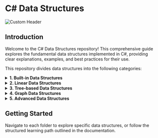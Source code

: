 # C# Data Structures

![Custom Header](./customstyle.svg)

## Introduction

Welcome to the C# Data Structures repository! This comprehensive guide explores the fundamental data structures implemented in C#, providing clear explanations, examples, and best practices for their use.

This repository divides data structures into the following categories:

<details>
<summary><strong>1. Built-in Data Structures</strong></summary>

<details>
<summary><strong>1.1 Array-Based Collections</strong></summary>

<details>
<summary><strong>Arrays (Single and Multi-dimensional)</strong></summary>

#### Single-dimensional Arrays
- A contiguous block of memory storing elements of the same type
- Zero-based indexing (accessing elements via `array[index]`)
- Fixed size once initialized, cannot grow or shrink dynamically
- Declaration: `type[] arrayName = new type[size];`
- Time complexity: O(1) for random access, O(n) for insertion/deletion
- Common operations: indexing, iterating, sorting, searching, filtering
- Example:
  ```csharp
  int[] numbers = new int[5]; // Creates array of 5 integers
  numbers[0] = 10;            // Assigns value to first element
  int value = numbers[0];     // Retrieves first element
  ```

#### Multi-dimensional Arrays
<details>
<summary><strong>Rectangular Arrays</strong></summary>

- Each row has the same number of columns
- Declaration: `type[,] arrayName = new type[rows, columns];`
- Accessed via `array[row, column]`
- Memory-efficient for matrix operations
- Example:
  ```csharp
  int[,] matrix = new int[3, 4]; // 3 rows, 4 columns
  matrix[0, 0] = 1;              // First element
  int value = matrix[2, 3];      // Last element
  ```
</details>

<details>
<summary><strong>Jagged Arrays</strong></summary>

- Arrays of arrays, where each inner array can have different lengths
- More flexible than rectangular arrays
- Declaration: `type[][] arrayName = new type[outerSize][];`
- Each inner array must be initialized separately
- Accessed via `array[outerIndex][innerIndex]`
- Example:
  ```csharp
  int[][] jaggedArray = new int[3][];
  jaggedArray[0] = new int[4];   // First row has 4 columns
  jaggedArray[1] = new int[2];   // Second row has 2 columns
  jaggedArray[2] = new int[5];   // Third row has 5 columns
  jaggedArray[0][0] = 1;         // Assigns value to first element
  ```
</details>

#### Performance Considerations
- Arrays provide the fastest access time among collections
- Memory is allocated contiguously, which improves cache locality
- Fixed size can lead to inefficiency when the number of elements is unknown
- For operations requiring frequent resizing, consider using `List<T>`
- Row-major ordering in C# (elements in the same row are stored contiguously)
</details>

<details>
<summary><strong>Lists</strong></summary>

#### List&lt;T&gt;
- Dynamic array implementation that can resize itself as needed
- Provides methods to search, sort, and manipulate lists
- Time complexity: O(1) for access, O(n) for insertion/deletion, O(n) for resizing
- Example:
  ```csharp
  List<string> names = new List<string>();
  names.Add("Alice");            // Adds element to the end
  names.Insert(0, "Bob");        // Inserts at specific position
  string first = names[0];       // Access by index
  names.Remove("Alice");         // Removes specific element
  ```

#### ArrayList (Legacy)
- Non-generic collection that can store objects of any type
- Less type-safe and requires boxing/unboxing for value types
- Replaced by List&lt;T&gt; in modern C# code
- Example:
  ```csharp
  ArrayList list = new ArrayList();
  list.Add(10);                  // Adds an int (boxed)
  list.Add("Hello");             // Adds a string
  int num = (int)list[0];        // Requires explicit cast
  ```

#### ReadOnlyCollection&lt;T&gt;
- Provides a read-only wrapper around a collection
- Prevents modification of the collection through this wrapper
- Useful for returning collections from methods/properties that shouldn't be modified
- Example:
  ```csharp
  List<int> numbers = new List<int> { 1, 2, 3 };
  ReadOnlyCollection<int> readOnly = new ReadOnlyCollection<int>(numbers);
  // readOnly[0] = 10;           // This would cause a compile error
  // Changes to the original list are still visible through the wrapper
  numbers.Add(4);                // readOnly will now contain 4 as well
  ```
</details>
</details>

<details>
<summary><strong>1.2 Key-Value Collections</strong></summary>

<details>
<summary><strong>Dictionaries</strong></summary>

#### Dictionary&lt;TKey, TValue&gt;
- Collection of key-value pairs with O(1) average lookup time
- Uses hash table implementation
- Keys must be unique and cannot be null
- Example:
  ```csharp
  Dictionary<string, int> scores = new Dictionary<string, int>();
  scores["Alice"] = 95;          // Add or update a key-value pair
  int aliceScore = scores["Alice"]; // Retrieve value by key
  bool exists = scores.ContainsKey("Bob"); // Check if key exists
  ```

#### SortedDictionary&lt;TKey, TValue&gt;
- Dictionary that keeps keys in sorted order
- Uses a balanced binary tree (red-black tree)
- Slightly slower than Dictionary for access (O(log n))
- Example:
  ```csharp
  SortedDictionary<string, int> sorted = new SortedDictionary<string, int>();
  sorted["Charlie"] = 80;
  sorted["Alice"] = 95;
  sorted["Bob"] = 85;
  // Keys will be enumerated in order: Alice, Bob, Charlie
  ```

#### ConcurrentDictionary&lt;TKey, TValue&gt;
- Thread-safe version of Dictionary
- Supports concurrent updates from multiple threads
- Higher overhead than Dictionary
- Example:
  ```csharp
  ConcurrentDictionary<string, int> concurrent = new ConcurrentDictionary<string, int>();
  concurrent.TryAdd("Alice", 95);
  concurrent.AddOrUpdate("Bob", 85, (key, oldValue) => oldValue + 10);
  ```
</details>

<details>
<summary><strong>HashSets</strong></summary>

#### HashSet&lt;T&gt;
- Collection of unique elements with no specific order
- Fast lookup, addition, and removal (O(1) average)
- Useful for eliminating duplicates and set operations
- Example:
  ```csharp
  HashSet<int> numbers = new HashSet<int> { 1, 2, 3 };
  numbers.Add(2);                // No effect (duplicate)
  numbers.Add(4);                // Adds new element
  bool contains = numbers.Contains(3); // Fast lookup
  // Set operations
  HashSet<int> other = new HashSet<int> { 3, 4, 5 };
  numbers.UnionWith(other);      // Union
  numbers.IntersectWith(other);  // Intersection
  ```

#### SortedSet&lt;T&gt;
- Set that maintains elements in sorted order
- O(log n) for most operations
- Based on red-black tree
- Example:
  ```csharp
  SortedSet<string> names = new SortedSet<string> { "Charlie", "Alice", "Bob" };
  names.Add("David");
  // Elements are enumerated in order: Alice, Bob, Charlie, David
  string first = names.Min;      // Gets the smallest element
  string last = names.Max;       // Gets the largest element
  ```
</details>
</details>

<details>
<summary><strong>1.3 FIFO/LIFO Collections</strong></summary>

<details>
<summary><strong>Queues</strong></summary>

#### Queue&lt;T&gt;
- First-in, first-out (FIFO) collection
- Elements are added to the end and removed from the beginning
- Common operations: Enqueue, Dequeue, Peek
- Example:
  ```csharp
  Queue<string> queue = new Queue<string>();
  queue.Enqueue("First");        // Add to the end
  queue.Enqueue("Second");
  string first = queue.Peek();   // View first item without removing
  string removed = queue.Dequeue(); // Remove and return first item
  ```

#### ConcurrentQueue&lt;T&gt;
- Thread-safe queue implementation
- Safe for multiple threads to enqueue and dequeue simultaneously
- Example:
  ```csharp
  ConcurrentQueue<int> concurrentQueue = new ConcurrentQueue<int>();
  concurrentQueue.Enqueue(1);
  concurrentQueue.Enqueue(2);
  bool success = concurrentQueue.TryDequeue(out int result);
  ```

#### PriorityQueue&lt;TElement, TPriority&gt;
- Queue where elements are dequeued according to priority rather than insertion order
- Added in .NET 6
- Example:
  ```csharp
  PriorityQueue<string, int> priorityQueue = new PriorityQueue<string, int>();
  priorityQueue.Enqueue("High", 1);    // Lower number = higher priority
  priorityQueue.Enqueue("Low", 3);
  priorityQueue.Enqueue("Medium", 2);
  string highest = priorityQueue.Dequeue(); // Returns "High"
  ```
</details>

<details>
<summary><strong>Stacks</strong></summary>

#### Stack&lt;T&gt;
- Last-in, first-out (LIFO) collection
- Elements are added and removed from the same end
- Common operations: Push, Pop, Peek
- Example:
  ```csharp
  Stack<int> stack = new Stack<int>();
  stack.Push(1);                 // Add to top
  stack.Push(2);
  int top = stack.Peek();        // View top item without removing
  int popped = stack.Pop();      // Remove and return top item
  ```

#### ConcurrentStack&lt;T&gt;
- Thread-safe stack implementation
- Safe for multiple threads to push and pop simultaneously
- Example:
  ```csharp
  ConcurrentStack<int> concurrentStack = new ConcurrentStack<int>();
  concurrentStack.Push(1);
  concurrentStack.Push(2);
  bool success = concurrentStack.TryPop(out int result);
  ```
</details>
</details>
</details>

<details>
<summary><strong>2. Linear Data Structures</strong></summary>

<details>
<summary><strong>2.1 Linked Lists</strong></summary>

<details>
<summary><strong>Singly Linked Lists</strong></summary>

#### Implementation
- Each node contains data and a reference to the next node
- Head points to the first node, last node points to null
- Efficient insertions and deletions at the beginning
- Example node class:
  ```csharp
  public class Node<T> {
      public T Data { get; set; }
      public Node<T> Next { get; set; }
      
      public Node(T data) {
          Data = data;
          Next = null;
      }
  }
  ```

#### Operations
- Insertion: O(1) at head, O(n) elsewhere
- Deletion: O(1) at head, O(n) elsewhere
- Access: O(n) for random access
- Search: O(n) in worst case
</details>

<details>
<summary><strong>Doubly Linked Lists</strong></summary>

#### LinkedList&lt;T&gt;
- Built-in C# implementation of doubly linked list
- Each node has references to both previous and next nodes
- Provides efficient insertion/deletion at any position
- Example:
  ```csharp
  LinkedList<string> list = new LinkedList<string>();
  list.AddLast("End");
  LinkedListNode<string> firstNode = list.AddFirst("Start");
  list.AddAfter(firstNode, "Middle");
  list.Remove("End");
  ```

#### Custom Implementation
- Example doubly linked list node:
  ```csharp
  public class DoublyNode<T> {
      public T Data { get; set; }
      public DoublyNode<T> Next { get; set; }
      public DoublyNode<T> Previous { get; set; }
      
      public DoublyNode(T data) {
          Data = data;
          Next = null;
          Previous = null;
      }
  }
  ```
- Advantages over singly linked: Bidirectional traversal, O(1) deletion given the node
</details>

<details>
<summary><strong>Circular Linked Lists</strong></summary>

#### Singly Circular
- Last node points back to the first node
- Efficient cycling through elements
- No null references
- Useful for round-robin scheduling

#### Doubly Circular
- Combination of doubly linked and circular
- Last node's next points to first, first node's previous points to last
- Allows traversal in either direction with no beginning or end
</details>
</details>

<details>
<summary><strong>2.2 Advanced Linear Structures</strong></summary>

<details>
<summary><strong>Skip Lists</strong></summary>

#### Probabilistic Data Structure
- Multi-level linked list with probabilistic balancing
- Average case: O(log n) for search, insert, delete
- Alternative to balanced trees with simpler implementation

#### Implementation
- Elements appear in multiple levels
- Higher levels act as express lanes
- Probability-based promotion to higher levels
</details>

<details>
<summary><strong>Sparse Arrays</strong></summary>

- Efficiently stores arrays with many default values
- Only allocates memory for non-default elements
- Uses hash map or linked lists internally
- Common in scientific and mathematical applications
</details>

<details>
<summary><strong>XOR Linked Lists</strong></summary>

- Memory-efficient linked list implementation
- Each node stores XOR of addresses of previous and next nodes
- Allows traversal in both directions with single pointer field
- Saves memory compared to doubly linked lists
</details>
</details>
</details>

<details>
<summary><strong>3. Tree-based Data Structures</strong></summary>

<details>
<summary><strong>3.1 Binary Trees</strong></summary>

<details>
<summary><strong>Basic Binary Trees</strong></summary>

- Each node has at most two children (left and right)
- Simple recursive structure
- Foundation for more complex tree structures
- Example node:
  ```csharp
  public class TreeNode<T> {
      public T Data { get; set; }
      public TreeNode<T> Left { get; set; }
      public TreeNode<T> Right { get; set; }
      
      public TreeNode(T data) {
          Data = data;
          Left = null;
          Right = null;
      }
  }
  ```
</details>

<details>
<summary><strong>Binary Search Trees</strong></summary>

#### Implementation
- Ordered binary tree where:
  - Left child < Parent
  - Right child > Parent
- Allows efficient searching, insertion, and deletion
- Average case: O(log n) for all operations
- Worst case: O(n) if tree becomes unbalanced

#### Traversal Methods
- **In-order**: Left, Root, Right
  - Visits nodes in ascending order
  - Example: `TraverseInOrder(root.Left); Visit(root); TraverseInOrder(root.Right);`
- **Pre-order**: Root, Left, Right
  - Useful for creating a copy of the tree
  - Example: `Visit(root); TraversePreOrder(root.Left); TraversePreOrder(root.Right);`
- **Post-order**: Left, Right, Root
  - Useful for deleting a tree or evaluating expressions
  - Example: `TraversePostOrder(root.Left); TraversePostOrder(root.Right); Visit(root);`
</details>

<details>
<summary><strong>Balanced Trees</strong></summary>

#### AVL Trees
- Self-balancing binary search tree
- Height difference between left and right subtrees ≤ 1
- Uses rotation operations to maintain balance
- Guarantees O(log n) operations
- Higher overhead than red-black trees for insertions/deletions

#### Red-Black Trees
- Self-balancing binary search tree
- Each node is either red or black
- Balance rules:
  - Root is black
  - No red node has a red child
  - Every path from root to leaf has same number of black nodes
- Less rigidly balanced than AVL, fewer rotations
- Used in many C# collections (e.g., SortedDictionary)
</details>
</details>

<details>
<summary><strong>3.2 Multi-way Trees</strong></summary>

<details>
<summary><strong>B-Trees</strong></summary>

- Self-balancing tree with multiple keys per node
- Designed for efficient disk access (block storage)
- All leaf nodes at same level
- Used in databases and file systems
</details>

<details>
<summary><strong>B+ Trees</strong></summary>

- Variant of B-tree where:
  - Only leaf nodes store data
  - Leaf nodes are linked for sequential access
  - Internal nodes store copies of keys for navigation
- Optimized for range queries and disk-based storage
</details>

<details>
<summary><strong>2-3 Trees</strong></summary>

- Each node has 2 or 3 children
- All leaf nodes at same depth
- Simpler than B-trees but still self-balancing
</details>

<details>
<summary><strong>2-3-4 Trees</strong></summary>

- Each node can have 2, 3, or 4 children
- Equivalent to red-black trees (1-to-1 mapping)
- Self-balancing, all operations O(log n)
</details>
</details>

<details>
<summary><strong>3.3 Specialized Trees</strong></summary>

<details>
<summary><strong>Tries (Prefix Trees)</strong></summary>

- Tree for storing strings
- Each node represents a character
- Path from root forms a string
- Efficient for prefix matching and autocomplete
- Example:
  ```csharp
  public class TrieNode {
      public Dictionary<char, TrieNode> Children { get; set; }
      public bool IsEndOfWord { get; set; }
      
      public TrieNode() {
          Children = new Dictionary<char, TrieNode>();
          IsEndOfWord = false;
      }
  }
  ```
</details>

<details>
<summary><strong>Radix Trees</strong></summary>

- Compressed version of trie
- Collapses single-child nodes
- More space-efficient than regular tries
- Used in IP routing and longest prefix matching
</details>

<details>
<summary><strong>Suffix Trees</strong></summary>

- Specialized for substring searches
- Contains all suffixes of a string
- Enables O(m) substring search (where m is substring length)
- Applications in text processing, bioinformatics
</details>

<details>
<summary><strong>Quad Trees</strong></summary>

- Each node has exactly 4 children
- Used for 2D space partitioning
- Applications in image processing, collision detection
</details>

<details>
<summary><strong>Octrees</strong></summary>

- 3D version of quad tree
- Each node has 8 children
- Used for 3D space partitioning
- Applications in 3D graphics, game physics
</details>
</details>
</details>

<details>
<summary><strong>4. Graph Data Structures</strong></summary>

<details>
<summary><strong>4.1 Graph Representations</strong></summary>

<details>
<summary><strong>Adjacency Matrix</strong></summary>

- 2D array where matrix[i][j] indicates edge from i to j
- Fast edge lookup: O(1)
- Memory usage: O(V²) where V is number of vertices
- Inefficient for sparse graphs
- Example:
  ```csharp
  bool[,] adjacencyMatrix = new bool[vertexCount, vertexCount];
  adjacencyMatrix[0, 1] = true; // Edge from vertex 0 to 1
  ```
</details>

<details>
<summary><strong>Adjacency List</strong></summary>

- Array of lists, each representing connections from a vertex
- Memory-efficient for sparse graphs: O(V+E)
- Vertex lookup: O(degree(v))
- Most commonly used representation
- Example:
  ```csharp
  List<int>[] adjacencyList = new List<int>[vertexCount];
  for (int i = 0; i < vertexCount; i++)
      adjacencyList[i] = new List<int>();
  adjacencyList[0].Add(1); // Edge from vertex 0 to 1
  ```
</details>

<details>
<summary><strong>Incidence Matrix</strong></summary>

- Matrix of vertices × edges
- Each column represents an edge
- Each row represents a vertex
- Entry (i,j) indicates if vertex i is incident on edge j
- Useful for algorithms that work directly with edges
</details>
</details>

<details>
<summary><strong>4.2 Graph Types</strong></summary>

<details>
<summary><strong>Directed Graphs (Digraphs)</strong></summary>

- Edges have direction
- Edge (u,v) is distinct from (v,u)
- Applications: network flows, precedence constraints
</details>

<details>
<summary><strong>Undirected Graphs</strong></summary>

- Edges have no direction
- Edge (u,v) is identical to (v,u)
- Applications: social networks, road maps
</details>

<details>
<summary><strong>Weighted Graphs</strong></summary>

- Edges have associated weights/costs
- Used in shortest path algorithms
- Example:
  ```csharp
  Dictionary<int, double>[] weightedAdjList = new Dictionary<int, double>[vertexCount];
  for (int i = 0; i < vertexCount; i++)
      weightedAdjList[i] = new Dictionary<int, double>();
  weightedAdjList[0][1] = 2.5; // Edge from 0 to 1 with weight 2.5
  ```
</details>

<details>
<summary><strong>Directed Acyclic Graphs (DAGs)</strong></summary>

- Directed graph with no cycles
- Many applications: scheduling, dependency resolution
- Supports topological sorting
</details>
</details>

<details>
<summary><strong>4.3 Graph Operations</strong></summary>

<details>
<summary><strong>Graph Traversal (BFS, DFS)</strong></summary>

#### Breadth-First Search (BFS)
- Uses queue to visit neighbors before going deeper
- Finds shortest paths in unweighted graphs
- Example:
  ```csharp
  Queue<int> queue = new Queue<int>();
  bool[] visited = new bool[vertexCount];
  queue.Enqueue(startVertex);
  visited[startVertex] = true;
  
  while (queue.Count > 0) {
      int v = queue.Dequeue();
      // Process v
      foreach (int neighbor in adjacencyList[v]) {
          if (!visited[neighbor]) {
              visited[neighbor] = true;
              queue.Enqueue(neighbor);
          }
      }
  }
  ```

#### Depth-First Search (DFS)
- Uses stack (or recursion) to explore as far as possible first
- Applications: cycle detection, topological sorting
- Example:
  ```csharp
  void DFS(int vertex, bool[] visited) {
      visited[vertex] = true;
      // Process vertex
      foreach (int neighbor in adjacencyList[vertex]) {
          if (!visited[neighbor]) {
              DFS(neighbor, visited);
          }
      }
  }
  ```
</details>

<details>
<summary><strong>Minimum Spanning Trees</strong></summary>

- Subset of edges connecting all vertices with minimum total weight
- Algorithms:
  - Kruskal's Algorithm: Greedy approach using disjoint-set
  - Prim's Algorithm: Grows tree from a starting vertex
- Applications: network design, clustering
</details>

<details>
<summary><strong>Shortest Path Algorithms</strong></summary>

- Finding minimum cost paths between vertices
- Algorithms:
  - Dijkstra's Algorithm: For graphs with non-negative weights
  - Bellman-Ford: Handles negative weights
  - Floyd-Warshall: All pairs shortest paths
- Applications: routing, navigation
</details>
</details>
</details>

<details>
<summary><strong>5. Advanced Data Structures</strong></summary>

<details>
<summary><strong>5.1 Heaps and Priority Structures</strong></summary>

<details>
<summary><strong>Priority Queues</strong></summary>

- Abstract data type where elements have priorities
- Highest (or lowest) priority element is accessed first
- C# implementation: PriorityQueue<TElement, TPriority>
- Common operations: Enqueue, Dequeue, Peek
- Implementation typically uses binary heap
</details>

<details>
<summary><strong>Binary Heaps</strong></summary>

#### Min Heap
- Complete binary tree where each node ≤ its children
- Root is the minimum element
- Efficient implementation using array
- Operations:
  - Insert: O(log n)
  - ExtractMin: O(log n)
  - FindMin: O(1)

#### Max Heap
- Complete binary tree where each node ≥ its children
- Root is the maximum element
- Uses same implementation as min heap with inverted comparison
- Used for heap sort, finding k largest elements
</details>

<details>
<summary><strong>Fibonacci Heaps</strong></summary>

- More complex heap implementation
- Better amortized bounds for some operations
- Theoretical improvement over binary heaps
- Used in optimization algorithms like Dijkstra's
</details>
</details>

<details>
<summary><strong>5.2 Probabilistic Data Structures</strong></summary>

<details>
<summary><strong>Bloom Filters</strong></summary>

- Space-efficient probabilistic set membership test
- Can result in false positives but never false negatives
- Uses multiple hash functions
- Applications: caching, spell checking, web crawling
</details>

<details>
<summary><strong>Count-Min Sketch</strong></summary>

- Estimates frequency of elements in a stream
- Compact representation using multiple hash functions
- Always provides approximate results
- Applications: frequency counting in large data streams
</details>

<details>
<summary><strong>HyperLogLog</strong></summary>

- Estimates cardinality (count of distinct elements)
- Very memory efficient (sub-linear in cardinality)
- Applications: analytics, database query optimization
</details>
</details>

<details>
<summary><strong>5.3 Specialized Data Structures</strong></summary>

<details>
<summary><strong>Disjoint Set (Union-Find)</strong></summary>

- Keeps track of elements partitioned into disjoint sets
- Operations: Find, Union
- Optimizations: path compression, union by rank
- Applications: Kruskal's algorithm, connected components
</details>

<details>
<summary><strong>Segment Trees</strong></summary>

- Tree for storing intervals or segments
- Efficient range queries
- Operations: O(log n) for query and update
- Applications: range minimum/maximum queries
</details>

<details>
<summary><strong>Fenwick Trees (Binary Indexed Trees)</strong></summary>

- Efficiently updates elements and calculates prefix sums
- More compact than segment trees for some operations
- Applications: frequency tables, range sum queries
</details>

<details>
<summary><strong>Sparse Tables</strong></summary>

- Precomputed data structure for range queries
- O(1) for immutable range queries
- Applications: Range Minimum Query (RMQ)
</details>

<details>
<summary><strong>Interval Trees</strong></summary>

- Stores intervals efficiently
- Fast intersection queries
- Applications: calendar systems, genomic data analysis
</details>
</details>
</details>

## Getting Started

Navigate to each folder to explore specific data structures, or follow the structured learning path outlined in the documentation.
